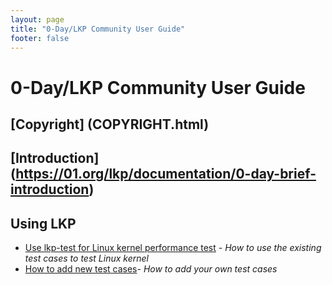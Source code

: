 ```yaml
---
layout: page
title: "0-Day/LKP Community User Guide"
footer: false
---
```


# 0-Day/LKP Community User Guide

## [Copyright] (COPYRIGHT.html) 
## [Introduction] (https://01.org/lkp/documentation/0-day-brief-introduction)
## Using LKP 
- [Use lkp-test for Linux kernel performance test](README.html) *- How to use the existing test cases to test Linux kernel*
- [How to add new test cases](lkp-howto.html)*- How to add your own test cases*
